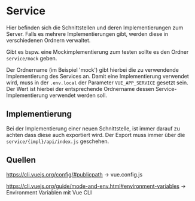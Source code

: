 # Service
Hier befinden sich die Schnittstellen und deren Implementierungen zum Server.
Falls es mehrere Implementierungen gibt, werden diese in verschiedenen Ordnern verwaltet.

Gibt es bspw. eine Mockimplementierung zum testen sollte es den Ordner 
```service/mock```
geben.

Der Ordnername (im Beispiel 'mock') gibt hierbei die zu verwendende Implementierung des Services an.
Damit eine Implementierung verwendet wird, muss in der ```.env.local``` der Parameter ```VUE_APP_SERVICE``` gesetzt sein. Der Wert ist hierbei der entsprechende Ordnername dessen Service-Implementierung verwendet werden soll.

## Implementierung
Bei der Implementierung einer neuen Schnittstelle, ist immer darauf zu achten dass diese auch exportiert wird. Der Export muss immer über die ```service/{impl}/api/index.js``` geschehen.

## Quellen
https://cli.vuejs.org/config/#publicpath -> vue.config.js

https://cli.vuejs.org/guide/mode-and-env.html#environment-variables -> Environment Variablen mit Vue CLI